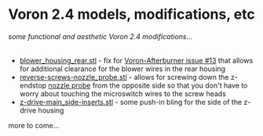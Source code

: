 # Voron 2.4 models, modifications, etc
###### some functional and aesthetic Voron 2.4 modifications...

- [blower_housing_rear.stl](stl/blower_housing_rear.stl) - fix for [Voron-Afterburner issue #13](https://github.com/VoronDesign/Voron-Afterburner/issues/13) that allows for additional clearance for the blower wires in the rear housing
- [reverse-screws-nozzle_probe.stl](stl/reverse-screws-nozzle_probe.stl) - allows for screwing down the z-endstop [nozzle probe](https://github.com/VoronDesign/Voron-2/blob/Voron2.4/STLs/VORON2.4/Z_Endstop/nozzle_probe.stl) from the opposite side so that you don't have to worry about touching the microswitch wires to the screw heads 
- [z-drive-main_side-inserts.stl](stl/z-drive-main_side-inserts.stl) - some push-in bling for the side of the z-drive housing

more to come...
